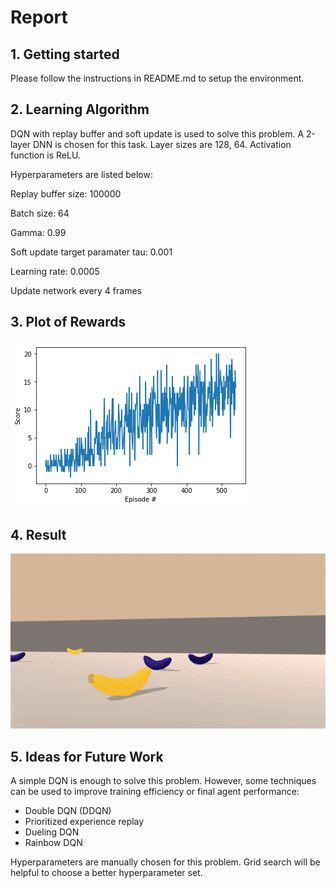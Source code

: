 [//]: # (Image References)

[image1]: https://github.com/GCCFeli/drl_navigation/blob/master/Rewards.png?raw=true "Rewards" 
[image2]: https://github.com/GCCFeli/drl_navigation/blob/master/Navigation.gif?raw=true "Result"  

# Report

## 1. Getting started

Please follow the instructions in README.md to setup the environment.

## 2. Learning Algorithm

DQN with replay buffer and soft update is used to solve this problem. A 2-layer DNN is chosen for this task. Layer sizes are 128, 64. Activation function is ReLU. 

Hyperparameters are listed below:

Replay buffer size: 100000

Batch size: 64

Gamma: 0.99

Soft update target paramater tau: 0.001

Learning rate: 0.0005

Update network every 4 frames

## 3. Plot of Rewards
![Rewards][image1]

## 4. Result
![Result][image2]

## 5. Ideas for Future Work

A simple DQN is enough to solve this problem. However, some techniques can be used to improve training efficiency or final agent performance:
* Double DQN (DDQN)
* Prioritized experience replay
* Dueling DQN
* Rainbow DQN

Hyperparameters are manually chosen for this problem. Grid search will be helpful to choose a better hyperparameter set.
